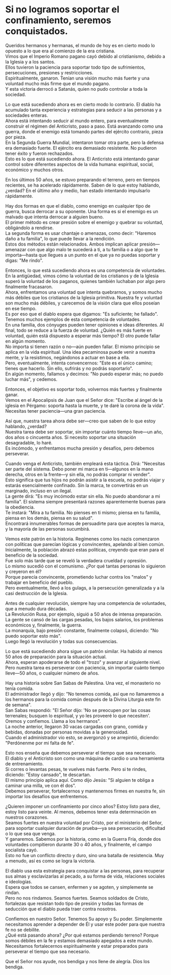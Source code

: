 # Si no logramos soportar el confinamiento, seremos conquistados.  

Queridos hermanos y hermanas, el mundo de hoy es en cierto modo lo opuesto a lo que era al comienzo de la era cristiana.  
Vimos que el Imperio Romano pagano cayó debido al cristianismo, debido a la Iglesia y a los santos.  
Ellos tuvieron la paciencia para soportar todo tipo de sufrimientos, persecuciones, presiones y restricciones.  
Espiritualmente, ganaron. Tenían una visión mucho más fuerte y una voluntad mucho más firme que el mundo pagano.  
Y esta victoria derrocó a Satanás, quien no pudo controlar a toda la sociedad.  

Lo que está sucediendo ahora es en cierto modo lo contrario. El diablo ha acumulado tanta experiencia y estrategias para seducir a las personas y a sociedades enteras.  
Ahora está intentando seducir al mundo entero, para eventualmente construir el régimen del Anticristo, paso a paso. Está avanzando como una guerra, donde el enemigo está tomando partes del ejército contrario, pieza por pieza.  
En la Segunda Guerra Mundial, intentaron tomar otra parte, pero la defensa era demasiado fuerte. El ejército era demasiado resistente. No pudieron tener éxito y fueron rechazados.  
Esto es lo que está sucediendo ahora. El Anticristo está intentando ganar control sobre diferentes aspectos de la vida humana: espiritual, social, económico y muchos otros.  

En los últimos 50 años, se estuvo preparando el terreno, pero en tiempos recientes, se ha acelerado rápidamente. Saben de lo que estoy hablando, ¿verdad? En el último año y medio, han estado intentando impulsarlo rápidamente.  

Hay dos formas en que el diablo, como enemigo en cualquier tipo de guerra, busca derrocar a su oponente. Una forma es si el enemigo es un malvado que intenta derrocar a alguien bueno.  
El primer método es crear presión sobre el enemigo y quebrar su voluntad, obligándolo a rendirse.  
La segunda forma es usar chantaje o amenazas, como decir: "Haremos daño a tu familia", lo que puede llevar a la rendición.  
Estos dos métodos están relacionados. Ambos implican aplicar presión—amenazar con que algo malo te sucederá a ti, a tu familia o a algo que te importa—hasta que llegues a un punto en el que ya no puedas soportar y digas: "Me rindo".  

Entonces, lo que está sucediendo ahora es una competencia de voluntades. En la antigüedad, vimos cómo la voluntad de los cristianos y de la Iglesia superó la voluntad de los paganos, quienes también luchaban por algo pero finalmente fracasaron.  
Ahora, enfrentamos una voluntad que intenta quebrarnos, y somos mucho más débiles que los cristianos de la Iglesia primitiva. Nuestra fe y voluntad son mucho más débiles, y carecemos de la visión clara que ellos poseían en ese tiempo.  
Es por eso que el diablo espera que digamos: "Es suficiente; he fallado". Tenemos muchos ejemplos de esta competencia de voluntades.  
En una familia, dos cónyuges pueden tener opiniones e ideas diferentes. Al final, todo se reduce a la fuerza de voluntad. ¿Quién es más fuerte en voluntad, quién está dispuesto a esperar más tiempo? El otro puede fallar en algún momento.  
No importa si tienen razón o no—aún pueden fallar. El mismo principio se aplica en la vida espiritual. Una idea pecaminosa puede venir a nuestra mente, y la resistimos, negándonos a actuar en base a ella.  
Pero, eventualmente, intenta convencernos: "Este es el único camino; tienes que hacerlo. Sin ello, sufrirás y no podrás soportarlo".  
En algún momento, fallamos y decimos: "No puedo esperar más; no puedo luchar más", y cedemos.  

Entonces, el objetivo es soportar todo, volvernos más fuertes y finalmente ganar.  
Vemos en el Apocalipsis de Juan que el Señor dice: "Escribe al ángel de la iglesia en Pérgamo: soporta hasta la muerte, y te daré la corona de la vida".  
Necesitas tener paciencia—una gran paciencia.  

Así que, nuestra tarea ahora debe ser—creo que saben de lo que estoy hablando, ¿verdad?  
Nuestra tarea debe ser soportar, sin importar cuánto tiempo lleve—un año, dos años o cincuenta años. Si necesito soportar una situación desagradable, lo haré.  
Es incómodo, y enfrentamos mucha presión y desafíos, pero debemos perseverar.

Cuando venga el Anticristo, también empleará esta táctica. Dirá: "Necesitas ser parte del sistema. Debo poner mi marca en ti—algunos en la mano derecha, otros en la frente—y sin ella, no podrás comprar ni vender".  
Esto significa que tus hijos no podrán asistir a la escuela, no podrás viajar y estarás esencialmente confinado. Sin la marca, te convertirás en un marginado, incluso en un ilegal.  
La gente dirá: "Es muy incómodo estar sin ella. No puedo abandonar a mi familia". El sistema siempre presentará razones aparentemente buenas para la obediencia.  
Te instará: "Mira a tu familia. No pienses en ti mismo; piensa en tu familia, piensa en los demás, piensa en su salud".  
Encontrará innumerables formas de persuadirte para que aceptes la marca, y la mayoría de las personas sucumbirá.  

Vemos este patrón en la historia. Regímenes como los nazis comenzaron con políticas que parecían lógicas y convincentes, apelando al bien común.  
Inicialmente, la población abrazó estas políticas, creyendo que eran para el beneficio de la sociedad.  
Fue solo más tarde que se reveló la verdadera crueldad y opresión.  
Lo mismo sucedió con el comunismo. ¿Por qué tantas personas lo siguieron y creyeron en él?  
Porque parecía convincente, prometiendo luchar contra los "malos" y trabajar en beneficio del pueblo.  
Pero eventualmente, llevó a los gulags, a la persecución generalizada y a la casi destrucción de la Iglesia.  

Antes de cualquier revolución, siempre hay una competencia de voluntades, que a menudo dura décadas.  
La Revolución Rusa, por ejemplo, siguió a 50 años de intensa preparación.  
La gente se cansó de las cargas pesadas, los bajos salarios, los problemas económicos y, finalmente, la guerra.  
La monarquía, bajo presión constante, finalmente colapsó, diciendo: "No puedo soportar esto más".  
Luego llegó la revolución y todas sus consecuencias.  

Lo que está sucediendo ahora sigue un patrón similar. Ha habido al menos 50 años de preparación para la situación actual.  
Ahora, esperan apoderarse de todo el "trozo" y avanzar al siguiente nivel.  
Pero nuestra tarea es perseverar con paciencia, sin importar cuánto tiempo lleve—50 años, o cualquier número de años.  

Hay una historia sobre San Sabas de Palestina. Una vez, el monasterio no tenía comida.  
El administrador llegó y dijo: "No tenemos comida, así que no llamaremos a los hermanos para la comida común después de la Divina Liturgia este fin de semana".  
San Sabas respondió: "El Señor dijo: 'No se preocupen por las cosas terrenales; busquen lo espiritual, y yo les proveeré lo que necesiten'.  
Oremos y confiemos. Llama a los hermanos".  
La noche anterior, llegaron 30 vacas cargadas con grano, comida y bebidas, donadas por personas movidas a la generosidad.  
Cuando el administrador vio esto, se avergonzó y se arrepintió, diciendo: "Perdónenme por mi falta de fe".  

Esto nos enseña que debemos perseverar el tiempo que sea necesario.  
El diablo y el Anticristo son como una máquina de cardio o una herramienta de entrenamiento.  
Si corres o levantas pesas, te vuelves más fuerte. Pero si te rindes, diciendo: "Estoy cansado", te descartan.  
El mismo principio aplica aquí. Como dijo Jesús: "Si alguien te obliga a caminar una milla, ve con él dos".  
Debemos perseverar, fortalecernos y mantenernos firmes en nuestra fe, sin importar los desafíos que enfrentemos.  

¿Quieren imponer un confinamiento por cinco años? Estoy listo para diez, estoy listo para veinte. Al menos, debemos tener esta determinación en nuestros corazones.  
Seamos fuertes en nuestra voluntad por Cristo, por el ministerio del Señor, para soportar cualquier duración de prueba—ya sea persecución, dificultad o lo que sea que venga.  
Y ganaremos. Sabemos por la historia, como en la Guerra Fría, donde dos voluntades compitieron durante 30 o 40 años, y finalmente, el campo socialista cayó.  
Esto no fue un conflicto directo y duro, sino una batalla de resistencia. Muy a menudo, así es como se logra la victoria.  

El diablo usa esta estrategia para conquistar a las personas, para recuperar sus almas y esclavizarlas al pecado, a su forma de vida, relaciones sociales e ideologías.  
Espera que todos se cansen, enfermen y se agoten, y simplemente se rindan.  
Pero no nos rindamos. Seamos fuertes. Seamos soldados de Cristo, fortalezas que resistan todo tipo de presión y todas las formas de seducción que el diablo pueda traer contra nosotros.  

Confiemos en nuestro Señor. Tenemos Su apoyo y Su poder. Simplemente necesitamos aprender a depender de Él y usar este poder para que nuestra fe no se debilite.  
¿Qué está pasando ahora? ¿Por qué estamos perdiendo terreno? Porque somos débiles en la fe y estamos demasiado apegados a este mundo.  
Necesitamos fortalecernos espiritualmente y estar preparados para perseverar el tiempo que sea necesario.  

Que el Señor nos ayude, nos bendiga y nos llene de alegría. Dios los bendiga.

